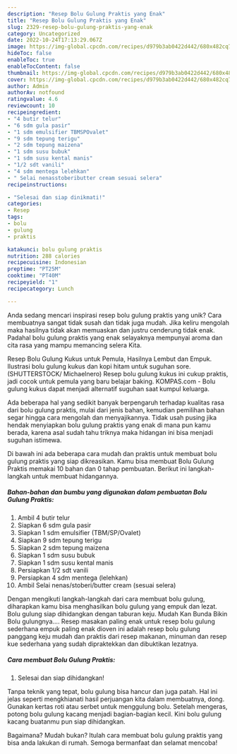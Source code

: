 ```yaml
---
description: "Resep Bolu Gulung Praktis yang Enak"
title: "Resep Bolu Gulung Praktis yang Enak"
slug: 2329-resep-bolu-gulung-praktis-yang-enak
category: Uncategorized
date: 2022-10-24T17:13:29.067Z
image: https://img-global.cpcdn.com/recipes/d979b3ab0422d442/680x482cq70/bolu-gulung-praktis-foto-resep-utama.jpg
hideToc: false
enableToc: true
enableTocContent: false
thumbnail: https://img-global.cpcdn.com/recipes/d979b3ab0422d442/680x482cq70/bolu-gulung-praktis-foto-resep-utama.jpg
cover: https://img-global.cpcdn.com/recipes/d979b3ab0422d442/680x482cq70/bolu-gulung-praktis-foto-resep-utama.jpg
author: Admin
authorAv: notfound
ratingvalue: 4.6
reviewcount: 10
recipeingredient:
- "4 butir telur"
- "6 sdm gula pasir"
- "1 sdm emulsifier TBMSPOvalet"
- "9 sdm tepung terigu"
- "2 sdm tepung maizena"
- "1 sdm susu bubuk"
- "1 sdm susu kental manis"
- "1/2 sdt vanili"
- "4 sdm mentega lelehkan"
- " Selai nenasstobeributter cream sesuai selera"
recipeinstructions:

- "Selesai dan siap dinikmati!"
categories:
- Resep
tags:
- bolu
- gulung
- praktis

katakunci: bolu gulung praktis 
nutrition: 288 calories
recipecuisine: Indonesian
preptime: "PT25M"
cooktime: "PT40M"
recipeyield: "1"
recipecategory: Lunch

---
```





Anda sedang mencari inspirasi resep bolu gulung praktis yang unik? Cara membuatnya sangat tidak susah dan tidak juga mudah. Jika keliru mengolah maka hasilnya tidak akan memuaskan dan justru cenderung tidak enak. Padahal bolu gulung praktis yang enak selayaknya mempunyai aroma dan cita rasa yang mampu memancing selera Kita.





Resep Bolu Gulung Kukus untuk Pemula, Hasilnya Lembut dan Empuk. Ilustrasi bolu gulung kukus dan kopi hitam untuk suguhan sore. (SHUTTERSTOCK/ Michaelnero) Resep bolu gulung kukus ini cukup praktis, jadi cocok untuk pemula yang baru belajar baking. KOMPAS.com - Bolu gulung kukus dapat menjadi alternatif suguhan saat kumpul keluarga.

Ada beberapa hal yang sedikit banyak berpengaruh terhadap kualitas rasa dari bolu gulung praktis, mulai dari jenis bahan, kemudian pemilihan bahan segar hingga cara mengolah dan menyajikannya. Tidak usah pusing jika hendak menyiapkan bolu gulung praktis yang enak di mana pun kamu berada, karena asal sudah tahu triknya maka hidangan ini bisa menjadi suguhan istimewa.






Di bawah ini ada beberapa cara mudah dan praktis untuk membuat bolu gulung praktis yang siap dikreasikan. Kamu bisa membuat Bolu Gulung Praktis memakai 10 bahan dan 0 tahap pembuatan. Berikut ini langkah-langkah untuk membuat hidangannya.

<!--inarticleads1-->

##### Bahan-bahan dan bumbu yang digunakan dalam pembuatan Bolu Gulung Praktis:

1. Ambil 4 butir telur
1. Siapkan 6 sdm gula pasir
1. Siapkan 1 sdm emulsifier (TBM/SP/Ovalet)
1. Siapkan 9 sdm tepung terigu
1. Siapkan 2 sdm tepung maizena
1. Siapkan 1 sdm susu bubuk
1. Siapkan 1 sdm susu kental manis
1. Persiapkan 1/2 sdt vanili
1. Persiapkan 4 sdm mentega (lelehkan)
1. Ambil  Selai nenas/stoberi/butter cream (sesuai selera)


Dengan mengikuti langkah-langkah dari cara membuat bolu gulung, diharapkan kamu bisa menghasilkan bolu gulung yang empuk dan lezat. Bolu gulung siap dihidangkan dengan taburan keju. Mudah Kan Bunda Bikin Bolu gulungnya…. Resep masakan paling enak untuk resep bolu gulung sederhana empuk paling enak dioven ini adalah resep bolu gulung panggang keju mudah dan praktis dari resep makanan, minuman dan resep kue sederhana yang sudah dipraktekkan dan dibuktikan lezatnya. 

<!--inarticleads2-->

##### Cara membuat Bolu Gulung Praktis:


1. Selesai dan siap dihidangkan!

Tanpa teknik yang tepat, bolu gulung bisa hancur dan juga patah. Hal ini jelas seperti mengkhianati hasil perjuangan kita dalam membuatnya, dong. Gunakan kertas roti atau serbet untuk menggulung bolu. Setelah mengeras, potong bolu gulung kacang menjadi bagian-bagian kecil. Kini bolu gulung kacang buatanmu pun siap dihidangkan. 

Bagaimana? Mudah bukan? Itulah cara membuat bolu gulung praktis yang bisa anda lakukan di rumah. Semoga bermanfaat dan selamat mencoba!
